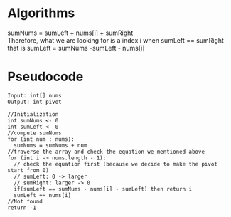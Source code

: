 # Algorithms
sumNums = sumLeft + nums\[i\] + sumRight<br>
Therefore, what we are looking for is a index i when sumLeft == sumRight that is sumLeft = sumNums -sumLeft - nums\[i\]
# Pseudocode
```
Input: int[] nums
Output: int pivot

//Initialization
int sumNums <- 0
int sumLeft <- 0
//compute sumNums
for (int num : nums): 
  sumNums = sumNums + num
//traverse the array and check the equation we mentioned above
for (int i -> nums.length - 1):
  // check the equation first (because we decide to make the pivot start from 0)
  // sumLeft: 0 -> larger
  // sumRight: larger -> 0
  if(sumLeft == sumNums - nums[i] - sumLeft) then return i
  sumLeft += nums[i]
//Not found
return -1
```
